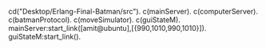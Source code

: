 cd("Desktop/Erlang-Final-Batman/src").
c(mainServer).
c(computerServer).
c(batmanProtocol).
c(moveSimulator).
c(guiStateM).
mainServer:start_link([amit@ubuntu],[{990,1010,990,1010}]).
guiStateM:start_link().
